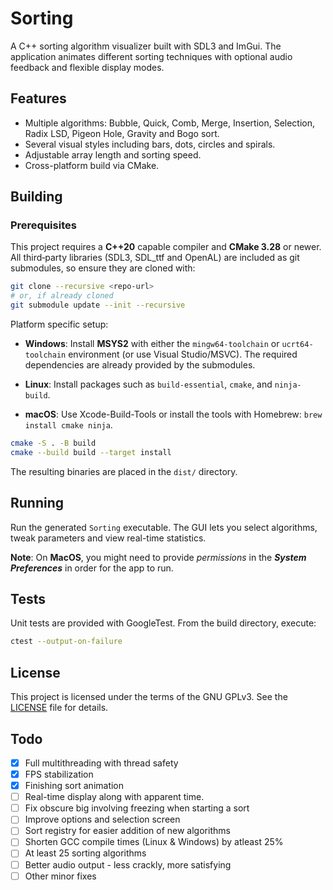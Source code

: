 # Sorting

A C++ sorting algorithm visualizer built with SDL3 and ImGui. The application animates different sorting techniques with optional audio feedback and flexible display modes.

## Features

- Multiple algorithms: Bubble, Quick, Comb, Merge, Insertion, Selection, Radix LSD, Pigeon Hole, Gravity and Bogo sort.
- Several visual styles including bars, dots, circles and spirals.
- Adjustable array length and sorting speed.
- Cross-platform build via CMake.

## Building

### Prerequisites

This project requires a **C++20** capable compiler and **CMake 3.28** or newer.
All third‑party libraries (SDL3, SDL_ttf and OpenAL) are included as git
submodules, so ensure they are cloned with:

```bash
git clone --recursive <repo-url>
# or, if already cloned
git submodule update --init --recursive
```

Platform specific setup:

- **Windows**: Install **MSYS2** with either the `mingw64-toolchain` or `ucrt64-toolchain` environment (or use Visual Studio/MSVC). The required dependencies are already provided by the submodules.
  
- **Linux**: Install packages such as `build-essential`, `cmake`, and `ninja-build`.
  
- **macOS**: Use Xcode-Build-Tools or install the tools with Homebrew: `brew install cmake ninja`.

```bash
cmake -S . -B build
cmake --build build --target install
```

The resulting binaries are placed in the `dist/` directory.

## Running

Run the generated `Sorting` executable. The GUI lets you select algorithms, tweak parameters and view real-time statistics.

**Note**: On **MacOS**, you might need to provide _permissions_ in the **_System Preferences_** in order for the app to run.

## Tests

Unit tests are provided with GoogleTest. From the build directory, execute:

```bash
ctest --output-on-failure
```

## License

This project is licensed under the terms of the GNU GPLv3. See the [LICENSE](LICENSE) file for details.

## Todo

- [x] Full multithreading with thread safety
- [x] FPS stabilization
- [x] Finishing sort animation
- [ ] Real-time display along with apparent time.
- [ ] Fix obscure big involving freezing when starting a sort
- [ ] Improve options and selection screen
- [ ] Sort registry for easier addition of new algorithms
- [ ] Shorten GCC compile times (Linux & Windows) by atleast 25%
- [ ] At least 25 sorting algorithms
- [ ] Better audio output - less crackly, more satisfying
- [ ] Other minor fixes
